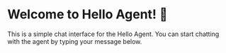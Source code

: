 # Welcome to Hello Agent! 👋

This is a simple chat interface for the Hello Agent. You can start chatting with the agent by typing your message below. 